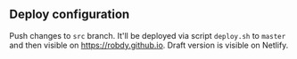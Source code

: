 ## Deploy configuration
Push changes to `src` branch. It'll be deployed via script `deploy.sh` to `master` and then visible on https://robdy.github.io. Draft version is visible on Netlify.
